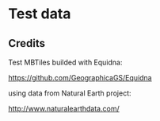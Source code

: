 # Test data

## Credits
Test MBTiles builded with Equidna:

https://github.com/GeographicaGS/Equidna

using data from Natural Earth project:

http://www.naturalearthdata.com/ 


